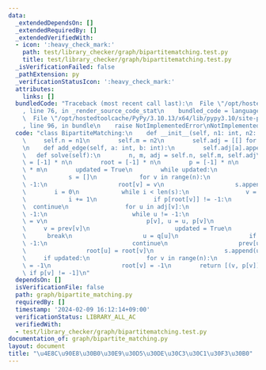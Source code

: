 ```yaml
---
data:
  _extendedDependsOn: []
  _extendedRequiredBy: []
  _extendedVerifiedWith:
  - icon: ':heavy_check_mark:'
    path: test/library_checker/graph/bipartitematching.test.py
    title: test/library_checker/graph/bipartitematching.test.py
  _isVerificationFailed: false
  _pathExtension: py
  _verificationStatusIcon: ':heavy_check_mark:'
  attributes:
    links: []
  bundledCode: "Traceback (most recent call last):\n  File \"/opt/hostedtoolcache/PyPy/3.10.13/x64/lib/pypy3.10/site-packages/onlinejudge_verify/documentation/build.py\"\
    , line 76, in _render_source_code_stat\n    bundled_code = language.bundle(\n\
    \  File \"/opt/hostedtoolcache/PyPy/3.10.13/x64/lib/pypy3.10/site-packages/onlinejudge_verify/languages/python.py\"\
    , line 96, in bundle\n    raise NotImplementedError\nNotImplementedError\n"
  code: "class BipartiteMatching:\n    def __init__(self, n1: int, n2: int):\n   \
    \     self.n = n1\n        self.m = n2\n        self.adj = [[] for _ in range(n1)]\n\
    \n    def add_edge(self, a: int, b: int):\n        self.adj[a].append(b)\n\n \
    \   def solve(self):\n        n, m, adj = self.n, self.m, self.adj\n        prev\
    \ = [-1] * n\n        root = [-1] * n\n        p = [-1] * n\n        q = [-1]\
    \ * m\n        updated = True\n        while updated:\n            updated = False\n\
    \            s = []\n            for v in range(n):\n                if p[v] ==\
    \ -1:\n                    root[v] = v\n                    s.append(v)\n    \
    \        i = 0\n            while i < len(s):\n                v = s[i]\n    \
    \            i += 1\n                if p[root[v]] != -1:\n                  \
    \  continue\n                for u in adj[v]:\n                    if q[u] ==\
    \ -1:\n                        while u != -1:\n                            q[u]\
    \ = v\n                            p[v], u = u, p[v]\n                       \
    \     v = prev[v]\n                        updated = True\n                  \
    \      break\n                    u = q[u]\n                    if prev[u] !=\
    \ -1:\n                        continue\n                    prev[u] = v\n   \
    \                 root[u] = root[v]\n                    s.append(u)\n       \
    \     if updated:\n                for v in range(n):\n                    prev[v]\
    \ = -1\n                    root[v] = -1\n        return [(v, p[v]) for v in range(n)\
    \ if p[v] != -1]\n"
  dependsOn: []
  isVerificationFile: false
  path: graph/bipartite_matching.py
  requiredBy: []
  timestamp: '2024-02-09 16:12:14+09:00'
  verificationStatus: LIBRARY_ALL_AC
  verifiedWith:
  - test/library_checker/graph/bipartitematching.test.py
documentation_of: graph/bipartite_matching.py
layout: document
title: "\u4E8C\u90E8\u30B0\u30E9\u30D5\u30DE\u30C3\u30C1\u30F3\u30B0"
---
```

